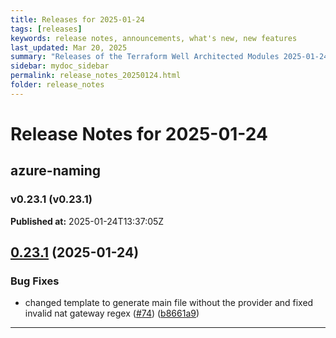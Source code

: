 ```yaml
---
title: Releases for 2025-01-24
tags: [releases]
keywords: release notes, announcements, what's new, new features
last_updated: Mar 20, 2025
summary: "Releases of the Terraform Well Architected Modules 2025-01-24"
sidebar: mydoc_sidebar
permalink: release_notes_20250124.html
folder: release_notes
---
```


# Release Notes for 2025-01-24

## azure-naming
### v0.23.1 (v0.23.1)
**Published at:** 2025-01-24T13:37:05Z

## [0.23.1](https://github.com/CloudNationHQ/terraform-azure-naming/compare/v0.23.0...v0.23.1) (2025-01-24)


### Bug Fixes

* changed template to generate main file without the provider and fixed invalid nat gateway regex ([#74](https://github.com/CloudNationHQ/terraform-azure-naming/issues/74)) ([b8661a9](https://github.com/CloudNationHQ/terraform-azure-naming/commit/b8661a923fb02f5aca87de176e95d8a4c0fa12d1))

---


